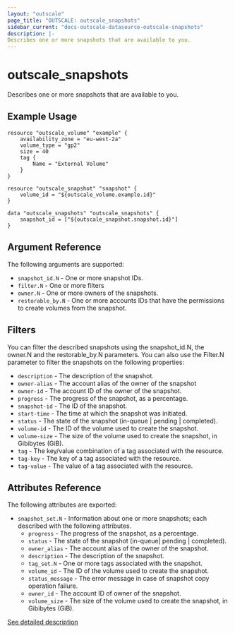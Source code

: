 ```yaml
---
layout: "outscale"
page_title: "OUTSCALE: outscale_snapshots"
sidebar_current: "docs-outscale-datasource-outscale-snapshots"
description: |-
Describes one or more snapshots that are available to you.
---
```


# outscale_snapshots

Describes one or more snapshots that are available to you.

## Example Usage

```hcl
resource "outscale_volume" "example" {
    availability_zone = "eu-west-2a"
    volume_type = "gp2"
    size = 40
    tag {
        Name = "External Volume"
    }
}

resource "outscale_snapshot" "snapshot" {
    volume_id = "${outscale_volume.example.id}"
}

data "outscale_snapshots" "outscale_snapshots" {
    snapshot_id = ["${outscale_snapshot.snapshot.id}"]
}
```

## Argument Reference

The following arguments are supported:

* `snapshot_id.N` - One or more snapshot IDs.
* `filter.N` - One or more filters
* `owner.N` - One or more owners of the snapshots.
* `restorable_by.N` - One or more accounts IDs that have the permissions to create volumes from the snapshot.

## Filters

You can filter the described snapshots using the snapshot_id.N, the owner.N and the restorable_by.N parameters.
You can also use the Filter.N parameter to filter the snapshots on the following properties:

* `description` - The description of the snapshot.
* `owner-alias` - The account alias of the owner of the snapshot
* `owner-id` - The account ID of the owner of the snapshot.
* `progress` - The progress of the snapshot, as a percentage.
* `snapshot-id` - The ID of the snapshot.
* `start-time` - The time at which the snapshot was initiated.
* `status` - The state of the snapshot (in-queue | pending | completed).
* `volume-id` - The ID of the volume used to create the snapshot.
* `volume-size` - The size of the volume used to create the snapshot, in Gibibytes (GiB).
* `tag` - The key/value combination of a tag associated with the resource.
* `tag-key` - The key of a tag associated with the resource.
* `tag-value` - The value of a tag associated with the resource.

## Attributes Reference

The following attributes are exported:

* `snapshot_set.N` - Information about one or more snapshots; each described with the following attributes.
  - `progress` - The progress of the snapshot, as a percentage.
  - `status` - The state of the snapshot (in-queue| pending | completed).
  - `owner_alias` - The account alias of the owner of the snapshot.
  - `description` - The description of the snapshot.
  - `tag_set.N` - One or more tags associated with the snapshot.
  - `volume_id` - The ID of the volume used to create the snapshot.
  - `status_message` - The error message in case of snapshot copy operation failure.
  - `owner_id` - The account ID of owner of the snapshot.
  - `volume_size` - The size of the volume used to create the snapshot, in Gibibytes (GiB).

[See detailed description](http://docs.outscale.com/api_fcu/operations/Action_DescribeSnapshots_get.html#_api_fcu-action_describesnapshots_get)